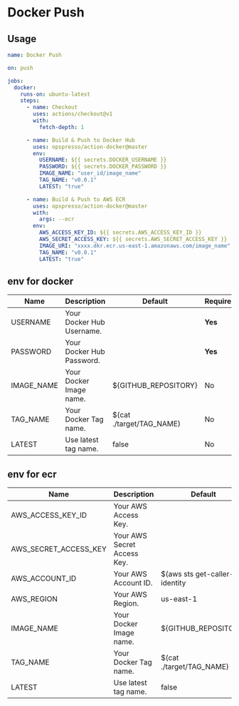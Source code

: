 # Docker Push

## Usage

```yaml
name: Docker Push

on: push

jobs:
  docker:
    runs-on: ubuntu-latest
    steps:
      - name: Checkout
        uses: actions/checkout@v1
        with:
          fetch-depth: 1

      - name: Build & Push to Docker Hub
        uses: opspresso/action-docker@master
        env:
          USERNAME: ${{ secrets.DOCKER_USERNAME }}
          PASSWORD: ${{ secrets.DOCKER_PASSWORD }}
          IMAGE_NAME: "user_id/image_name"
          TAG_NAME: "v0.0.1"
          LATEST: "true"

      - name: Build & Push to AWS ECR
        uses: opspresso/action-docker@master
        with:
          args: --ecr
        env:
          AWS_ACCESS_KEY_ID: ${{ secrets.AWS_ACCESS_KEY_ID }}
          AWS_SECRET_ACCESS_KEY: ${{ secrets.AWS_SECRET_ACCESS_KEY }}
          IMAGE_URI: "xxxx.dkr.ecr.us-east-1.amazonaws.com/image_name"
          TAG_NAME: "v0.0.1"
          LATEST: "true"
```

## env for docker

Name | Description | Default | Required
---- | ----------- | ------- | --------
USERNAME | Your Docker Hub Username. | | **Yes**
PASSWORD | Your Docker Hub Password. | | **Yes**
IMAGE_NAME | Your Docker Image name. | ${GITHUB_REPOSITORY} | No
TAG_NAME | Your Docker Tag name. | $(cat ./target/TAG_NAME) | No
LATEST | Use latest tag name. | false | No

## env for ecr

Name | Description | Default | Required
---- | ----------- | ------- | --------
AWS_ACCESS_KEY_ID | Your AWS Access Key. | | **Yes**
AWS_SECRET_ACCESS_KEY | Your AWS Secret Access Key. | | **Yes**
AWS_ACCOUNT_ID | Your AWS Account ID. | $(aws sts get-caller-identity | grep "Account") | No
AWS_REGION | Your AWS Region. | us-east-1 | No
IMAGE_NAME | Your Docker Image name. | ${GITHUB_REPOSITORY} | No
TAG_NAME | Your Docker Tag name. | $(cat ./target/TAG_NAME) | No
LATEST | Use latest tag name. | false | No
